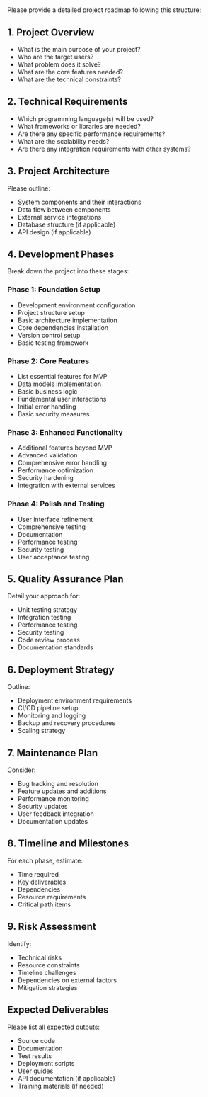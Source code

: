 # 

Please provide a detailed project roadmap following this structure:

## 1. Project Overview
- What is the main purpose of your project?
- Who are the target users?
- What problem does it solve?
- What are the core features needed?
- What are the technical constraints?

## 2. Technical Requirements
- Which programming language(s) will be used?
- What frameworks or libraries are needed?
- Are there any specific performance requirements?
- What are the scalability needs?
- Are there any integration requirements with other systems?

## 3. Project Architecture
Please outline:
- System components and their interactions
- Data flow between components
- External service integrations
- Database structure (if applicable)
- API design (if applicable)

## 4. Development Phases
Break down the project into these stages:

### Phase 1: Foundation Setup
- Development environment configuration
- Project structure setup
- Basic architecture implementation
- Core dependencies installation
- Version control setup
- Basic testing framework

### Phase 2: Core Features
- List essential features for MVP
- Data models implementation
- Basic business logic
- Fundamental user interactions
- Initial error handling
- Basic security measures

### Phase 3: Enhanced Functionality
- Additional features beyond MVP
- Advanced validation
- Comprehensive error handling
- Performance optimization
- Security hardening
- Integration with external services

### Phase 4: Polish and Testing
- User interface refinement
- Comprehensive testing
- Documentation
- Performance testing
- Security testing
- User acceptance testing

## 5. Quality Assurance Plan
Detail your approach for:
- Unit testing strategy
- Integration testing
- Performance testing
- Security testing
- Code review process
- Documentation standards

## 6. Deployment Strategy
Outline:
- Deployment environment requirements
- CI/CD pipeline setup
- Monitoring and logging
- Backup and recovery procedures
- Scaling strategy

## 7. Maintenance Plan
Consider:
- Bug tracking and resolution
- Feature updates and additions
- Performance monitoring
- Security updates
- User feedback integration
- Documentation updates

## 8. Timeline and Milestones
For each phase, estimate:
- Time required
- Key deliverables
- Dependencies
- Resource requirements
- Critical path items

## 9. Risk Assessment
Identify:
- Technical risks
- Resource constraints
- Timeline challenges
- Dependencies on external factors
- Mitigation strategies

## Expected Deliverables
Please list all expected outputs:
- Source code
- Documentation
- Test results
- Deployment scripts
- User guides
- API documentation (if applicable)
- Training materials (if needed)